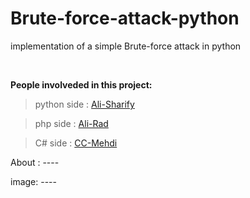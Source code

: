 # Brute-force-attack-python
implementation  of a simple Brute-force attack in python 

<br>

<!-- introduction of team  -->
**People involveded in this project:**
> python side : [Ali-Sharify](https://github.com/alisharifyy)


> php side : [Ali-Rad](https://github.com/Ali-Moattarirad)


> C# side : [CC-Mehdi](https://github.com/cc-Mehdi)


About : ----

image: ----



